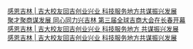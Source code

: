   
[感恩吉林 | 吉大校友回吉创业兴业 科技服务地方共谋振兴发展](http://www.dianyue.me/archives/621/f7tq4y2sk4wttd4w/)  
[聚才聚商谋发展 同心同力兴吉林 第三届全球吉商大会在长春开幕](http://www.dianyue.me/archives/257/q70pvbk736uvg2cd/)  
[感恩吉林 | 吉大校友回吉创业兴业 科技服务地方 共谋振兴发展](http://www.dianyue.me/archives/808/jcra1dkvjmxe82os/)  
[感恩吉林 | 吉大校友回吉创业兴业 科技服务地方共谋振兴发展](http://www.dianyue.me/archives/383/x1frey5snheccvm7/)